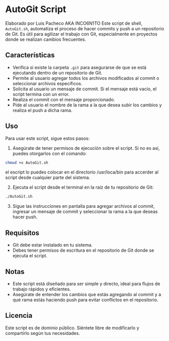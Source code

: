 # AutoGit Script
Elaborado por Luis Pacheco AKA INCO6N1TO
Este script de shell, `AutoGit.sh`, automatiza el proceso de hacer commits y push a un repositorio de Git.
Es útil para agilizar el trabajo con Git, especialmente en proyectos donde se realizan cambios frecuentes.

## Características

- Verifica si existe la carpeta `.git` para asegurarse de que se está ejecutando dentro de un repositorio de Git.
- Permite al usuario agregar todos los archivos modificados al commit o seleccionar archivos específicos.
- Solicita al usuario un mensaje de commit. Si el mensaje está vacío, el script termina con un error.
- Realiza el commit con el mensaje proporcionado.
- Pide al usuario el nombre de la rama a la que desea subir los cambios y realiza el push a dicha rama.

## Uso

Para usar este script, sigue estos pasos:

1. Asegúrate de tener permisos de ejecución sobre el script. Si no es así, puedes otorgarlos con el comando:

```bash
chmod +x AutoGit.sh
```
el escript lo puedes colocar en el directorio /usr/loca/bin para accerder al script desde cualquier parte del sistema.

2. Ejecuta el script desde el terminal en la raíz de tu repositorio de Git:

```bash
./AutoGit.sh
```

3. Sigue las instrucciones en pantalla para agregar archivos al commit, ingresar un mensaje de commit y seleccionar la rama a la que deseas hacer push.

## Requisitos

- Git debe estar instalado en tu sistema.
- Debes tener permisos de escritura en el repositorio de Git donde se ejecuta el script.

## Notas

- Este script está diseñado para ser simple y directo, ideal para flujos de trabajo rápidos y eficientes.
- Asegúrate de entender los cambios que estás agregando al commit y a qué rama estás haciendo push para evitar conflictos en el repositorio.

## Licencia

Este script es de dominio público. Siéntete libre de modificarlo y compartirlo según tus necesidades.
```
